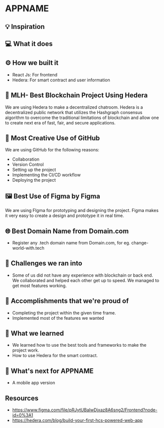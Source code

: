 # APPNAME

## 💡 Inspiration

## 💻 What it does

## ⚙️ How we built it

- React Js: For frontend
- Hedera: For smart contract and user information

## 🔐 MLH- Best Blockchain Project Using Hedera

We are using Hedera to make a decentralized chatroom. Hedera is a decentralized public network that utilizes the Hashgraph consensus algorithm to overcome the traditional limitations of blockchain and allow one to create next era of fast, fair, and secure applications.

## 🤼 Most Creative Use of GitHub

We are using GitHub for the following reasons:

- Collaboration
- Version Control
- Setting up the project
- Implementing the CI/CD workflow
- Deploying the project

## 🖼 Best Use of Figma by Figma

We are using FIgma for prototyping and designing the project. Figma makes it very easy to create a design and prototype it in real time.

## 🌐 Best Domain Name from Domain.com

- Register any .tech domain name from Domain.com, for eg. change-world-with.tech

## 🧠 Challenges we ran into

- Some of us did not have any experience with blockchain or back end. We collaborated and helped each other get up to speed. We managed to get most features working.

## 🏅 Accomplishments that we're proud of

- Completing the project within the given time frame.
- Implemented most of the features we wanted

## 📖 What we learned

- We learned how to use the best tools and frameworks to make the project work.
- How to use Hedera for the smart contract.

## 🚀 What's next for APPNAME

- A mobile app version

## Resources

- https://www.figma.com/file/pRJytUBaIwDjxaz8A6sng2/Frontend?node-id=0%3A1
- https://hedera.com/blog/build-your-first-hcs-powered-web-app
